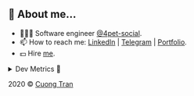 ## 🦄 About me...

- 🧑🏻‍💻 Software engineer [@4pet-social](https://github.com/4pet-social).
- 📫 How to reach me: [LinkedIn](https://linkedin.com/in/103cuong) | [Telegram](https://t.me/cuong103) | [Portfolio](https://103cuong.github.io/).
- 💵 Hire [me](mailto:103cuong@gmail.com).

<details><summary>Dev Metrics 💅</summary>

<!--START_SECTION:waka-->
![Profile Views](http://img.shields.io/badge/Profile%20Views-19-blue)

![Lines of code](https://img.shields.io/badge/From%20Hello%20World%20I%27ve%20Written-17.6%20million%20lines%20of%20code-blue)

**🐱 My Github Data** 

> 🏆 2,225 Contributions in the Year 2020
 > 
> 📦 497.0 kB Used in Github's Storage 
 > 
> 💼 Opted to Hire
 > 
> 📜 154 Public Repositories
 > 
> 🔑 0 Private Repository 
 > 
**I'm a Night 🦉** 

```text
🌞 Morning    65 commits     ███░░░░░░░░░░░░░░░░░░░░░░   11.71% 
🌆 Daytime    164 commits    ███████░░░░░░░░░░░░░░░░░░   29.55% 
🌃 Evening    205 commits    █████████░░░░░░░░░░░░░░░░   36.94% 
🌙 Night      121 commits    █████░░░░░░░░░░░░░░░░░░░░   21.8%

```
📅 **I'm Most Productive on Thursday** 

```text
Monday       55 commits     ██░░░░░░░░░░░░░░░░░░░░░░░   9.91% 
Tuesday      94 commits     ████░░░░░░░░░░░░░░░░░░░░░   16.94% 
Wednesday    50 commits     ██░░░░░░░░░░░░░░░░░░░░░░░   9.01% 
Thursday     115 commits    █████░░░░░░░░░░░░░░░░░░░░   20.72% 
Friday       75 commits     ███░░░░░░░░░░░░░░░░░░░░░░   13.51% 
Saturday     75 commits     ███░░░░░░░░░░░░░░░░░░░░░░   13.51% 
Sunday       91 commits     ████░░░░░░░░░░░░░░░░░░░░░   16.4%

```


📊 **This Week I Spent My Time On** 

```text
⌚︎ Time Zone: Asia/Ho_Chi_Minh

💬 Programming Languages: 
TypeScript               22 hrs 59 mins      ███████████████░░░░░░░░░░   60.0% 
YAML                     6 hrs               ████░░░░░░░░░░░░░░░░░░░░░   15.7% 
JSON                     4 hrs 26 mins       ███░░░░░░░░░░░░░░░░░░░░░░   11.58% 
Markdown                 54 mins             ░░░░░░░░░░░░░░░░░░░░░░░░░   2.38% 
Other                    52 mins             ░░░░░░░░░░░░░░░░░░░░░░░░░   2.27%

🔥 Editors: 
WebStorm                 32 hrs 5 mins       █████████████████████░░░░   83.76% 
VS Code                  6 hrs 13 mins       ████░░░░░░░░░░░░░░░░░░░░░   16.24%

```

**I Mostly Code in TypeScript** 

```text
TypeScript               43 repos            ██████████░░░░░░░░░░░░░░░   43.43% 
JavaScript               25 repos            ██████░░░░░░░░░░░░░░░░░░░   25.25% 
Go                       18 repos            ████░░░░░░░░░░░░░░░░░░░░░   18.18% 
Shell                    4 repos             █░░░░░░░░░░░░░░░░░░░░░░░░   4.04% 
Dart                     2 repos             ░░░░░░░░░░░░░░░░░░░░░░░░░   2.02%

```



<!--END_SECTION:waka-->
</details>

2020 © [Cuong Tran](https://github.com/103cuong)
